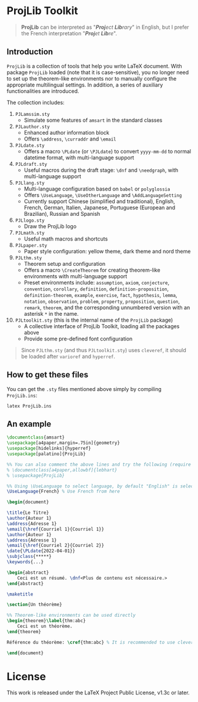 <!-- Copyright (C) 2021 by Jinwen XU -->

# ProjLib Toolkit

> **ProjLib** can be interpreted as "***Proj**ect **Lib**rary*" in English, but I prefer the French interpretation "***Proj**et **Lib**re*".

## Introduction

`ProjLib` is a collection of tools that help you write LaTeX document. With package `ProjLib` loaded (note that it is case-sensitive), you no longer need to set up the theorem-like environments nor to manually configure the appropriate multilingual settings. In addition, a series of auxiliary functionalities are introduced.

The collection includes:
1. `PJLamssim.sty`
    - Simulate some features of `amsart` in the standard classes
1. `PJLauthor.sty`
    - Enhanced author information block
    - Offers `\address`, `\curraddr` and `\email`
1. `PJLdate.sty`
    - Offers a macro `\PLdate` (or `\PJLdate`) to convert `yyyy-mm-dd` to normal datetime format, with multi-language support
1. `PJLdraft.sty`
    - Useful macros during the draft stage: `\dnf` and `\needgraph`, with multi-language support
1. `PJLlang.sty`
    - Multi-language configuration based on `babel` or `polyglossia`
    - Offers `\UseLanguage`, `\UseOtherLanguage` and `\AddLanguageSetting`
    - Currently support Chinese (simplified and traditional), English, French, German, Italien, Japanese, Portuguese (European and Brazilian), Russian and Spanish
1. `PJLlogo.sty`
    - Draw the ProjLib logo
1. `PJLmath.sty`
    - Useful math macros and shortcuts
1. `PJLpaper.sty`
    - Paper style configuration: yellow theme, dark theme and nord theme
1. `PJLthm.sty`
    - Theorem setup and configuration
    - Offers a macro `\CreateTheorem` for creating theorem-like environments with multi-language support
    - Preset environments include: `assumption`, `axiom`, `conjecture`, `convention`, `corollary`, `definition`, `definition-proposition`, `definition-theorem`, `example`, `exercise`, `fact`, `hypothesis`, `lemma`, `notation`, `observation`, `problem`, `property`, `proposition`, `question`, `remark`, `theorem`, and the corresponding unnumbered version with an asterisk `*` in the name.
1. `PJLtoolkit.sty` (this is the internal name of the `ProjLib` package)
    - A collective interface of ProjLib Toolkit, loading all the packages above
    - Provide some pre-defined font configuration

> Since `PJLthm.sty` (and thus `PJLtoolkit.sty`) uses `cleveref`, it should be loaded after `varioref` and `hyperref`.

## How to get these files
You can get the `.sty` files mentioned above simply by compiling `ProjLib.ins`:
```
latex ProjLib.ins
```

## An example
```latex
\documentclass{amsart}
\usepackage[a4paper,margin=.75in]{geometry}
\usepackage[hidelinks]{hyperref}
\usepackage[palatino]{ProjLib}

%% You can also comment the above lines and try the following (require xelatex or lualatex):
% \documentclass[a4paper,allowbf]{lebhart}
% \usepackage{ProjLib}

%% Using \UseLanguage to select language, by default "English" is selected
\UseLanguage{French} % Use French from here

\begin{document}

\title{Le Titre}
\author{Auteur 1}
\address{Adresse 1}
\email{\href{Courriel 1}{Courriel 1}}
\author{Auteur 1}
\address{Adresse 1}
\email{\href{Courriel 2}{Courriel 2}}
\date{\PLdate{2022-04-01}}
\subjclass{*****}
\keywords{...}

\begin{abstract}
    Ceci est un résumé. \dnf<Plus de contenu est nécessaire.>
\end{abstract}

\maketitle

\section{Un théorème}

%% Theorem-like environments can be used directly
\begin{theorem}\label{thm:abc}
    Ceci est un théorème.
\end{theorem}

Référence du théorème: \cref{thm:abc} % It is recommended to use clever reference

\end{document}
```

# License

This work is released under the LaTeX Project Public License, v1.3c or later.
